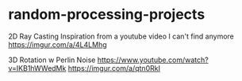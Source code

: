 # random-processing-projects

2D Ray Casting
Inspiration from a youtube video I can't find anymore
https://imgur.com/a/4L4LMhg


3D Rotation w Perlin Noise
https://www.youtube.com/watch?v=IKB1hWWedMk
https://imgur.com/a/qtn0RkI
